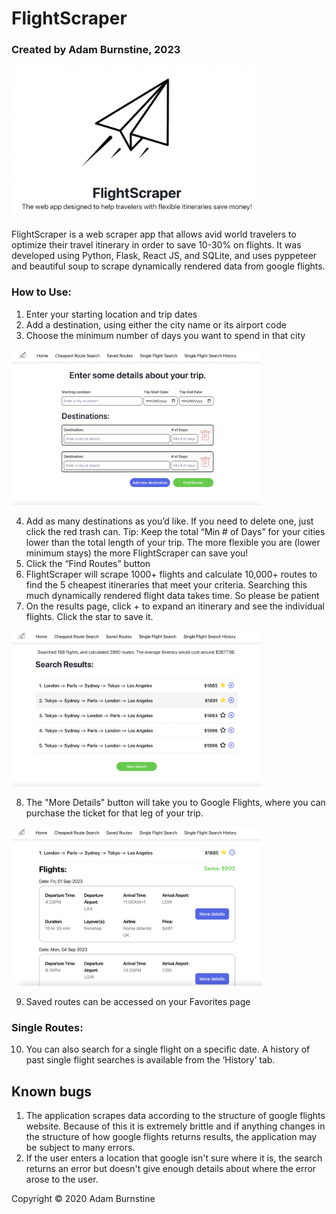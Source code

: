 # FlightScraper
### Created by Adam Burnstine, 2023

<img src="./assets/Flight-Scraper-Home.png" width="400px"/>

FlightScraper is a web scraper app that allows avid world travelers to optimize their travel itinerary in order to save 10-30% on flights. It was developed using Python, Flask, React JS, and SQLite, and uses pyppeteer and beautiful soup to scrape dynamically rendered data from google flights.
 
### How to Use:
1. Enter your starting location and trip dates
2. Add a destination, using either the city name or its airport code
3. Choose the minimum number of days you want to spend in that city

<img src="./assets/Cheapest-Route-Form.png" width="400px" />

4. Add as many destinations as you’d like. If you need to delete one, just click the red trash can.
Tip: Keep the total “Min # of Days” for your cities lower than the total length of your trip. The more flexible you are (lower minimum stays) the more FlightScraper can save you!
5. Click the “Find Routes” button
6. FlightScraper will scrape 1000+ flights and calculate 10,000+ routes to find the 5 cheapest itineraries that meet your criteria. Searching this much dynamically rendered flight data takes time. So please be patient
7. On the results page, click + to expand an itinerary and see the individual flights. Click the star to save it.

<img src="./assets/Cheapest-Route-Results.png" width="400px" />

8. The "More Details" button will take you to Google Flights, where you can purchase the ticket for that leg of your trip.

<img src="./assets/Cheapest-Route-Results-Expanded.png" width="400px" />

9. Saved routes can be accessed on your Favorites page

### Single Routes: 
10. You can also search for a single flight on a specific date. A history of past single flight searches is available from the ‘History’ tab.

## Known bugs

1. The application scrapes data according to the structure of google flights website. Because of this it is extremely brittle and if anything changes in the structure of how google flights returns results, the application may be subject to many errors.
2. If the user enters a location that google isn't sure where it is, the search returns an error but doesn't give enough details about where the error arose to the user.

Copyright © 2020 Adam Burnstine 